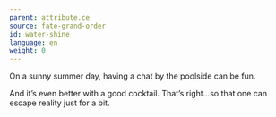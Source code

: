 ```yaml
---
parent: attribute.ce
source: fate-grand-order
id: water-shine
language: en
weight: 0
---
```


On a sunny summer day, having a chat by the poolside can be fun.

And it’s even better with a good cocktail.
That’s right…so that one can escape reality just for a bit.
